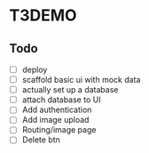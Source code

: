 # T3DEMO

## Todo
- [ ] deploy
- [ ] scaffold basic ui with mock data
- [ ] actually set up a database
- [ ] attach database to UI
- [ ] Add authentication
- [ ] Add image upload
- [ ] Routing/image page
- [ ] Delete btn